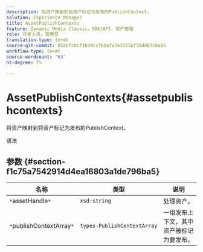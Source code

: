```yaml
---
description: 将资产映射到将资产标记为发布的PublishContext。
solution: Experience Manager
title: AssetPublishContexts
feature: Dynamic Media Classic，SDK/API，资产管理
role: 开发人员，管理员
translation-type: tm+mt
source-git-commit: 052bfcbcf1bd4ccf60afa7e3325bf58dd07cba85
workflow-type: tm+mt
source-wordcount: '63'
ht-degree: 7%

---
```



# AssetPublishContexts{#assetpublishcontexts}

将资产映射到将资产标记为发布的PublishContext。

语法

## 参数 {#section-f1c75a7542914d4ea16803a1de796ba5}

| 名称 | 类型 | 说明 |
|---|---|---|
| `*`assetHandle`*` | `xsd:string` | 处理资产。 |
| `*`publishContextArray`*` | `types:PublishContextArray` | 一组发布上下文，其中资产被标记为要发布。 |

